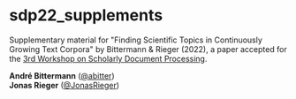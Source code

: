 # sdp22_supplements
Supplementary material for "Finding Scientific Topics in Continuously Growing Text Corpora" by Bittermann &amp; Rieger (2022), a paper accepted for the [3rd Workshop on Scholarly Document Processing](https://sdproc.org/2022/).

**André Bittermann** ([@abitter](https://github.com/abitter))  
**Jonas Rieger** ([@JonasRieger](https://github.com/JonasRieger))
